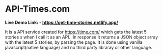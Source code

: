 # API-Times.com

**Live Demo Link: - https://get-time-stories.netlify.app/**


It is a API service created for https://time.com/ which gets the latest 5 stories s when I call it as an API. .In response it returns a JSON
object array with the latest 5 stories, by parsing the page. It is done using vanilla javascript(native language) and no third party libraray or other language.
